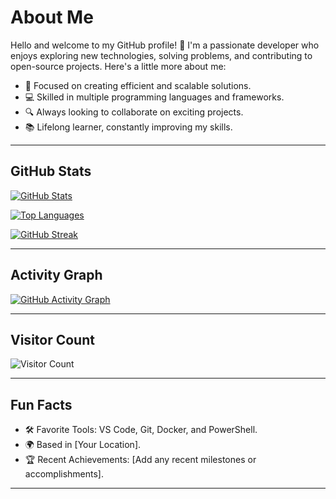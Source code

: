 # About Me

Hello and welcome to my GitHub profile! 👋 I'm a passionate developer who enjoys exploring new technologies, solving problems, and contributing to open-source projects. Here's a little more about me:

- 🌟 Focused on creating efficient and scalable solutions.
- 💻 Skilled in multiple programming languages and frameworks.
- 🔍 Always looking to collaborate on exciting projects.
- 📚 Lifelong learner, constantly improving my skills.

---

## GitHub Stats

[![GitHub Stats](https://github-readme-stats.vercel.app/api?username=RSanchezC169&show_icons=true&theme=radical)](https://github.com/RSanchezC169)

[![Top Languages](https://github-readme-stats.vercel.app/api/top-langs/?username=RSanchezC169&layout=compact)](https://github.com/RSanchezC169)

[![GitHub Streak](https://streak-stats.demolab.com?user=RSanchezC169&theme=radical)](https://github.com/RSanchezC169)

---

## Activity Graph

[![GitHub Activity Graph](https://github-readme-activity-graph.cyclic.app/graph?username=RSanchezC169&theme=radical)](https://github.com/RSanchezC169)

---

## Visitor Count

![Visitor Count](https://komarev.com/ghpvc/?username=RSanchezC169&color=blueviolet)

---

## Fun Facts

- 🛠️ Favorite Tools: VS Code, Git, Docker, and PowerShell.
- 🌍 Based in [Your Location].
- 🏆 Recent Achievements: [Add any recent milestones or accomplishments].

---
